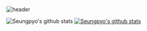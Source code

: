 ![header](https://capsule-render.vercel.app/api?type=waving&color=auto&height=300&section=header&text=Welcome&fontSize=90&animation=fadeIn&fontAlignY=38&desc=Seungpyo's%20GitHub%20Profile&descAlignY=51&descAlign=62)

![Seungpyo's github stats](https://github-readme-stats.vercel.app/api?username=ghdtmdvy2&show_icons=true)
[![Seungpyo's github stats](https://github-readme-stats.vercel.app/api/top-langs/?username=ghdtmdvy2&show_icons=true&hide_border=true&title_color=004386&icon_color=004386&layout=compact)](https://github.com/ghdtmdvy2)

<!--
**ghdtmdvy2/ghdtmdvy2** is a ✨ _special_ ✨ repository because its `README.md` (this file) appears on your GitHub profile.

Here are some ideas to get you started:

- 🔭 I’m currently working on ...
- 🌱 I’m currently learning ...
- 👯 I’m looking to collaborate on ...
- 🤔 I’m looking for help with ...
- 💬 Ask me about ...
- 📫 How to reach me: ...
- 😄 Pronouns: ...
- ⚡ Fun fact: ...
-->
